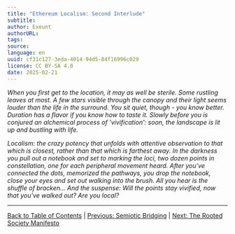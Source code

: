 ```yaml
---
title: "Ethereum Localism: Second Interlude"
subtitle: 
author: Exeunt
authorURL: 
tags: 
source: 
language: en
uuid: cf31c127-3eda-4014-94d5-84f16996c029
license: CC BY-SA 4.0
date: 2025-02-21
---
```

_When you first get to the location, it may as well be sterile. Some rustling leaves at most. A few stars visible through the canopy and their light seems louder than the life in the surround. You sit quiet, though - you know better. Duration has a flavor if you know how to taste it. Slowly before you is conjured an alchemical process of 'vivification': soon, the landscape is lit up and bustling with life._

_Localism: the crazy potency that unfolds with attentive observation to that which is closest, rather than that which is farthest away. In the darkness you pull out a notebook and set to marking the loci, two dozen points in constellation, one for each peripheral movement heard. After you've connected the dots, memorized the pathways, you drop the notebook, close your eyes and set out walking into the brush. All you hear is the shuffle of bracken... And the suspense: Will the points stay vivified, now that you've walked out? Are you local?_

---

[Back to Table of Contents](https://claude.ai/chat/ethereum-localism-toc) | [Previous: Semiotic Bridging](https://claude.ai/chat/ethereum-localism-semiotic-bridging) | [Next: The Rooted Society Manifesto](https://claude.ai/chat/ethereum-localism-manifesto)